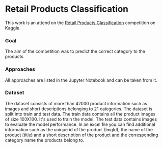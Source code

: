 # Retail Products Classification

This work is an attend on the <a href='https://www.kaggle.com/competitions/retail-products-classification/'>Retail Products Classification</a> competition on Kaggle. 

### Goal 
The aim of the competition was to predict the correct category to the products. 

### Approaches
All approaches are listed in the Jupyter Notebook and can be taken from it. 

### Dataset
The dataset consists of more than 42000 product information such as images and short descriptions belonging to 21 categories. The dataset is split into train and test data. 
The train data contains all the product images of size 100X100. It's used to train the model. The test data contains images to evaluate the model performance. 
In an excel file you can find additional information such as the unique id of the product (ImgId), the name of the product (title) and a short description of the product and the 
corresponding category name the products belong to. 
